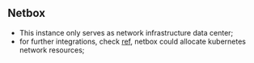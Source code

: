 ## Netbox

- This instance only serves as network infrastructure data center;
- for further integrations, check [ref](https://github.com/rafaribe/home-ops/tree/main/kubernetes/main/apps/network/netbox), netbox could allocate kubernetes network resources;

